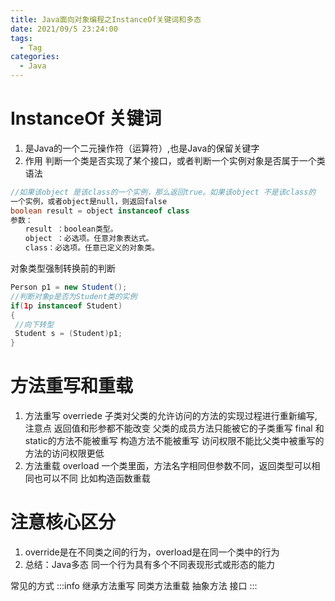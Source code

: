 ```yaml
---
title: Java⾯向对象编程之InstanceOf关键词和多态
date: 2021/09/5 23:24:00
tags:
  - Tag
categories:
  - Java
---
```


# InstanceOf 关键词
1. 是Java的⼀个⼆元操作符（运算符）,也是Java的保留关键字
2. 作⽤
判断⼀个类是否实现了某个接⼝，或者判断⼀个实例对象是否属于⼀个类
语法
```java
//如果该object 是该class的⼀个实例，那么返回true。如果该object 不是该class的
⼀个实例，或者object是null，则返回false
boolean result = object instanceof class
参数：
　　result ：boolean类型。
　　object ：必选项。任意对象表达式。
　　class：必选项。任意已定义的对象类。
```
对象类型强制转换前的判断
```java
Person p1 = new Student();
//判断对象p是否为Student类的实例
if(1p instanceof Student)
{
 //向下转型
 Student s = (Student)p1;
}
```
# ⽅法重写和重载
1. ⽅法重写 overriede
⼦类对⽗类的允许访问的⽅法的实现过程进⾏重新编写,
注意点
返回值和形参都不能改变
⽗类的成员⽅法只能被它的⼦类重写
final 和 static的⽅法不能被重写
构造⽅法不能被重写
访问权限不能⽐⽗类中被重写的⽅法的访问权限更低
2. ⽅法重载 overload
⼀个类⾥⾯，⽅法名字相同但参数不同，返回类型可以相同也可以不同
⽐如构造函数重载

# 注意核⼼区分
1. override是在不同类之间的⾏为，overload是在同⼀个类中的⾏为
2. 总结：Java多态
同⼀个⾏为具有多个不同表现形式或形态的能⼒

常⻅的⽅式
:::info
继承⽅法重写
同类⽅法重载
抽象⽅法
接⼝
:::